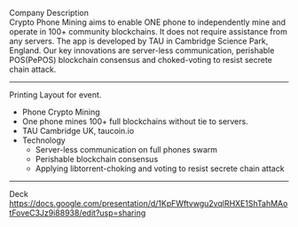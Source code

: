 Company Description <br>
Crypto Phone Mining aims to enable ONE phone to independently mine and operate in 100+ community blockchains. It does not require assistance from any servers. The app is developed by TAU in Cambridge Science Park, England. Our key innovations are server-less communication, perishable POS(PePOS) blockchain consensus and choked-voting to resist secrete chain attack. 

---
Printing Layout for event.
* Phone Crypto Mining
* One phone mines 100+ full blockchains without tie to servers.
* TAU Cambridge UK, taucoin.io
* Technology
  * Server-less communication on full phones swarm
  * Perishable blockchain consensus 
  * Applying libtorrent-choking and voting to resist secrete chain attack

---
Deck
https://docs.google.com/presentation/d/1KpFWftvwgu2vqlRHXE1ShTahMAotFoveC3Jz9i88938/edit?usp=sharing
